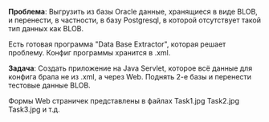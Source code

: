 **Проблема**: Выгрузить из базы Oracle данные, хранящиеся в виде BLOB, и перенести, в частности, в базу Рostgresql, в которой отсутствует такой тип данных как BLOB.

Есть готовая программа "Data Base Extractor", которая решает проблему. Конфиг программы хранится в .xml.

**Задача**: Создать приложение на Java Servlet, которое всё данные для конфига брала не из .xml, а через Web. Поднять 2-е базы и перенести тестовые данные BLOB.

Формы Web страничек представлены в файлах Task1.jpg Task2.jpg Task3.jpg и т.д.
